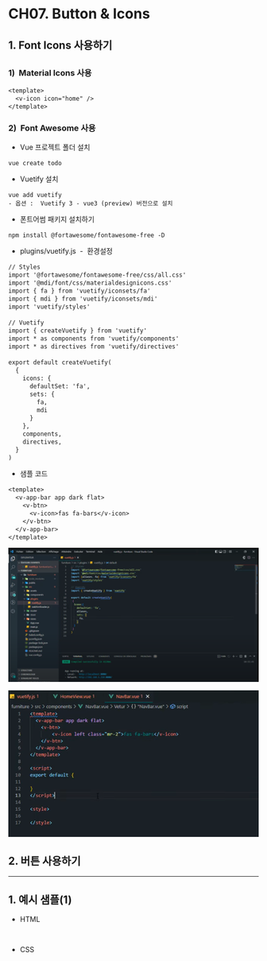 # CH07. Button & Icons

  

## 1\. Font Icons 사용하기

##   

### 1)  Material Icons 사용

  

```
<template>
  <v-icon icon="home" />
</template>
```

  

  

### 2)  Font Awesome 사용

  

- Vue 프로젝트 폴더 설치

```
vue create todo
```

  

- Vuetify 설치

```
vue add vuetify
- 옵션 :  Vuetify 3 - vue3 (preview) 버전으로 설치
```

  

  

- 폰트어썸 패키지 설치하기

```
npm install @fortawesome/fontawesome-free -D
```

  

- plugins/vuetify.js  -  환경설정

```
// Styles
import '@fortawesome/fontawesome-free/css/all.css'
import '@mdi/font/css/materialdesignicons.css'
import { fa } from 'vuetify/iconsets/fa'
import { mdi } from 'vuetify/iconsets/mdi'
import 'vuetify/styles'

// Vuetify
import { createVuetify } from 'vuetify'
import * as components from 'vuetify/components'
import * as directives from 'vuetify/directives'

export default createVuetify(
  {
    icons: {
      defaultSet: 'fa',
      sets: {
        fa,
        mdi
      }
    },
    components,
    directives,
  }
)
```

  

  

- 샘플 코드

```
<template>
  <v-app-bar app dark flat>
    <v-btn>
      <v-icon>fas fa-bars</v-icon>
    </v-btn>
  </v-app-bar>
</template>
```

  

  

![](Files/image.png)  

  

![](Files/image%202.png)  

  

  

## 2\. 버튼 사용하기

  

  

  

  

  

  

* * *

  

  

## 1\. 예시 샘플(1)

  

- HTML

```


```

  

- CSS

```


```